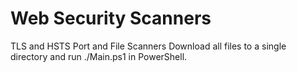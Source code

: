 # Web Security Scanners
TLS and HSTS Port and File Scanners
Download all files to a single directory and run ./Main.ps1 in PowerShell.
